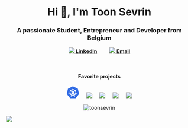 <h1 align="center"> Hi 👋, I'm Toon Sevrin</h1> 
<h3 align="center"> A passionate Student, Entrepreneur and Developer from Belgium</h3>


<p align="center"><b>
  <a href="https://www.linkedin.com/in/toonsevrin/"><img src="https://content.linkedin.com/content/dam/me/business/en-us/amp/brand-site/v2/bg/LI-Bug.svg.original.svg" height=18px/> LinkedIn</a>
&nbsp;&nbsp;&nbsp;&nbsp;&nbsp;&nbsp;&nbsp;&nbsp;
<a href="mailto:twan123@live.be"><img src="https://lh3.googleusercontent.com/HbVi6-xPzc5uP0YvDNgwb8pfknAlun9aWSTMd8S7XdgoQrSiurbdxWsnnScSGZd2JLQ4Wh2iQvtBCOrai1_6a_ddGniuhqGJ677b" height=16px/> Email</a>
  </b></p>


</br>
<h4 align="center">Favorite projects</h4>

<p align="center">
<a src="https://github.com/kubernetes/kubernetes/"><img src="https://raw.githubusercontent.com/kubernetes/kubernetes/master/logo/logo.svg" height=32px/></a>
&nbsp;&nbsp;&nbsp;
<a src="https://github.com/golang/go"><img src="https://raw.githubusercontent.com/golang/go/ef694a01104168ef4e48579ebdd0d840445d7fd7/doc/gopher/favicon.svg" height=32px/></a>
&nbsp;&nbsp;&nbsp;
<a src="https://github.com/istio/istio"><img src="https://istio.io/img/istio-logo.svg" height=32px/></a>
&nbsp;&nbsp;&nbsp;
<a src="https://github.com/rancher/k3s"><img src="https://raw.githubusercontent.com/rancherlabs/k3s-website/3031886b7c97c018ba854f92a7eef95bd19f3938/static/img/logo.svg" height=30px/></a>
&nbsp;&nbsp;&nbsp;
<a src="https://github.com/arduino/Arduino"><img src="https://content.arduino.cc/brand/arduino-color.svg" height=32px/></a>

</p>

<p align="center"> <img src=https://github-readme-stats.vercel.app/api?username=toonsevrin&show_icons=true alt=toonsevrin /> </p>

<!-- Visitor counter: -->
<img src="https://hitcounter.pythonanywhere.com/count/tag.svg?url=https%3A%2F%2Fgithub.com%2Ftoonsevrin" height=0px>
